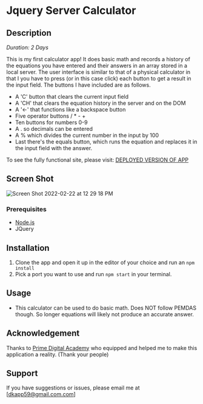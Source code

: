 # Jquery Server Calculator

## Description

_Duration: 2 Days_

This is my first calculator app! It does basic math and records a history of the equations you have entered and their answers in an array stored in a local server. The user interface is similar to that of a physical calculator in that I you have to press (or in this case click) each button to get a result in the input field. The buttons I have included are as follows.

- A 'C' button that clears the current input field
- A 'CH' that clears the equation history in the server and on the DOM
- A '&larr;' that functions like a backspace button
- Five operator buttons / * - +
- Ten buttons for numbers 0-9
- A . so decimals can be entered
- A % which divides the current number in the input by 100
- Last there's the equals button, which runs the equation and replaces it in the input field with the answer. 


To see the fully functional site, please visit: [DEPLOYED VERSION OF APP](https://secure-sands-49830.herokuapp.com/)

## Screen Shot

![Screen Shot 2022-02-22 at 12 29 18 PM](https://user-images.githubusercontent.com/88990985/155197887-e21d0a7f-826e-48c1-87b1-9acbe519b662.png)

### Prerequisites

- [Node.js](https://nodejs.org/en/)
- JQuery

## Installation


1. Clone the app and open it up in the editor of your choice and run an `npm install`
2. Pick a port you want to use and run `npm start` in your terminal.


## Usage

- This calculator can be used to do basic math. Does NOT follow PEMDAS though. So longer equations will likely not produce an accurate answer. 

## Acknowledgement
Thanks to [Prime Digital Academy](www.primeacademy.io) who equipped and helped me to make this application a reality. (Thank your people)

## Support
If you have suggestions or issues, please email me at [dkapp59@gmail.com.com]
